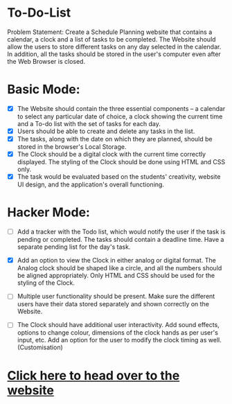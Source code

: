 # To-Do-List

Problem Statement:
              Create a Schedule Planning website that contains a calendar, a clock and a list of tasks to be completed. The Website should allow the users to store different tasks on any day selected in the calendar. In addition, all the tasks should be stored in the user's computer even after the Web Browser is closed.

# Basic Mode:
- [x] The Website should contain the three essential components – a calendar to select any particular date of choice, a clock showing the current time and a To-do list with the set of tasks for each day.
- [x] Users should be able to create and delete any tasks in the list.
- [x] The tasks, along with the date on which they are planned, should be stored in the browser's Local Storage.
- [x] The Clock should be a digital clock with the current time correctly displayed. The styling of the Clock should be done using HTML and CSS only. 
- [x] The task would be evaluated based on the students' creativity, website UI design, and the application's overall functioning.

# Hacker Mode:
- [ ] Add a tracker with the Todo list, which would notify the user if the task is pending or completed. The tasks should contain a deadline time. Have a separate pending list for the day's task.
- [x] Add an option to view the Clock in either analog or digital format. The Analog clock should be shaped like a circle, and all the numbers should be aligned appropriately. Only HTML and CSS should be used for the styling of the Clock.
- [ ] Multiple user functionality should be present. Make sure the different users have their data stored separately and shown correctly on the Website.
- [ ] The Clock should have additional user interactivity. Add sound effects, options to change colour, dimensions of the clock hands as per user's input, etc. Add an option for the user to modify the clock timing as well.(Customisation)


# [Click here to head over to the website](https://suba1210.github.io/To-Do-List/)

